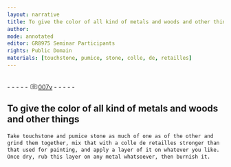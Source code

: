 ```yaml
---
layout: narrative
title: To give the color of all kind of metals and woods and other things
author:
mode: annotated
editor: GR8975 Seminar Participants
rights: Public Domain
materials: [touchstone, pumice, stone, colle, de, retailles]
---
```


 <br/>- - - - - <a href="http://gallica.bnf.fr/ark:/12148/btv1b10500001g/f20.image"><img src="../assets/photo-icon.png" alt="folio image: " style="display:inline-block; margin-bottom:-3px;"/>007v</a> - - - - - <br/> 
## To give the color of all kind of metals and woods and other things

 
    Take touchstone and pumice stone as much of one as of the other and grind them together, mix that with a colle de retailles stronger than that used for painting, and apply a layer of it on whatever you like. Once dry, rub this layer on any metal whatsoever, then burnish it. 
 